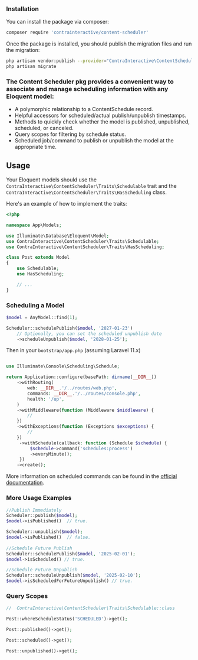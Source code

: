 ### Installation
You can install the package via composer:

```bash
composer require 'contrainteractive/content-scheduler'
```

Once the package is installed, you should publish the migration files and run the migration:

```bash
php artisan vendor:publish --provider="ContraInteractive\ContentScheduler\Providers\ContentSchedulerServiceProvider" --tag="migrations"
php artisan migrate
```

### The Content Scheduler pkg provides a convenient way to associate and manage scheduling information with any Eloquent model: ###
-	A polymorphic relationship to a ContentSchedule record.
-	Helpful accessors for scheduled/actual publish/unpublish timestamps.
-	Methods to quickly check whether the model is published, unpublished, scheduled, or canceled.
-	Query scopes for filtering by schedule status.
-   Scheduled job/command to publish or unpublish the model at the appropriate time. 

## Usage

Your Eloquent models should use the `ContraInteractive\ContentScheduler\Traits\Schedulable` trait and the `ContraInteractive\ContentScheduler\Traits\HasScheduling` class.

Here's an example of how to implement the traits:

```php
<?php

namespace App\Models;

use Illuminate\Database\Eloquent\Model;
use ContraInteractive\ContentScheduler\Traits\Schedulable;
use ContraInteractive\ContentScheduler\Traits\HasScheduling;

class Post extends Model
{
    use Schedulable;
    use HasScheduling;

    // ...
}
```

### Scheduling a Model
```php
$model = AnyModel::find(1);

Scheduler::schedulePublish($model, '2027-01-23')
    // Optionally, you can set the scheduled unpublish date
    ->scheduleUnpublish($model, '2028-01-25');
```
Then in your `bootstrap/app.php` (assuming Laravel 11.x)
```php

use Illuminate\Console\Scheduling\Schedule;

return Application::configure(basePath: dirname(__DIR__))
    ->withRouting(
        web: __DIR__.'/../routes/web.php',
        commands: __DIR__.'/../routes/console.php',
        health: '/up',
    )
    ->withMiddleware(function (Middleware $middleware) {
        //
    })
    ->withExceptions(function (Exceptions $exceptions) {
        //
    })
     ->withSchedule(callback: function (Schedule $schedule) {
         $schedule->command('schedules:process')
         ->everyMinute();
     })
    ->create();
```

More information on scheduled commands can be found in the [official documentation](https://laravel.com/docs/11.x/scheduling).

### More Usage Examples
```php
//Publish Immediately
Scheduler::publish($model);
$model->isPublished()  // true.

Scheduler::unpublish($model);
$model->isPublished()  // false.
	
//Schedule Future Publish
Scheduler::schedulePublish($model, '2025-02-01');
$model->isScheduled() // true.

//Schedule Future Unpublish
Scheduler::scheduleUnpublish($model, '2025-02-10');
$model->isScheduledForFutureUnpublish() // true.
```

### Query Scopes
```php
//  ContraInteractive\ContentScheduler\Traits\Schedulable::class

Post::whereScheduleStatus('SCHEDULED')->get();

Post::published()->get();

Post::scheduled()->get();

Post::unpublished()->get();
```